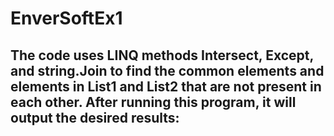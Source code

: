 # EnverSoftEx1 

## The code uses LINQ methods Intersect, Except, and string.Join to find the common elements and elements in List1 and List2 that are not present in each other. After running this program, it will output the desired results:
